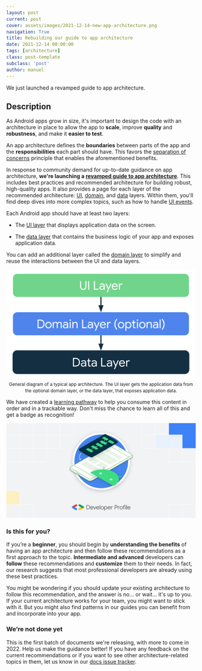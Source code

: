 ```yaml
---
layout: post
current: post
cover: assets/images/2021-12-14-new-app-architecture.png
navigation: True
title: Rebuilding our guide to app architecture
date: 2021-12-14 00:00:00
tags: [architecture]
class: post-template
subclass: 'post'
author: manuel
---
```


We just launched a revamped guide to app architecture.

## Description 

As Android apps grow in size, it's important to design the code with an architecture in place to allow the app to **scale**, improve **quality** and **robustness**, and make it **easier to test**.

An app architecture defines the **boundaries** between parts of the app and the **responsibilities** each part should have. This favors the [separation of concerns](https://en.wikipedia.org/wiki/Separation_of_concerns) principle that enables the aforementioned benefits.

In response to community demand for up-to-date guidance on app architecture, **we're launching a [revamped guide to app architecture](https://developer.android.com/jetpack/guide)**. This includes best practices and recommended architecture for building robust, high-quality apps. It also provides a page for each layer of the recommended architecture: [UI](https://developer.android.com/jetpack/guide/ui-layer), [domain](https://developer.android.com/jetpack/guide/domain-layer), and [data](https://developer.android.com/jetpack/guide/data-layer) layers. Within them, you'll find deep dives into more complex topics, such as how to handle [UI events](https://developer.android.com/jetpack/guide/ui-layer/events).

Each Android app should have at least two layers:

* The [UI layer](https://developer.android.com/jetpack/guide/ui-layer) that displays application data on the screen.

* The [data layer](https://developer.android.com/jetpack/guide/data-layer) that contains the business logic of your app and exposes application data.

You can add an additional layer called the [domain layer](https://developer.android.com/jetpack/guide/domain-layer) to simplify and reuse the interactions between the UI and data layers.

<p align="center">
  <img width="800" src="assets/images/2021-12-14-new-app-architecture_2.png">
  <small>General diagram of a typical app architecture. The UI layer gets the application data from the optional domain layer, or the data layer, that exposes application data.</small>
</p>

We have created a [learning pathway](https://developer.android.com/courses/pathways/android-architecture) to help you consume this content in order and in a trackable way. Don't miss the chance to learn all of this and get a badge as recognition!

<p align="center">
  <img width="600" src="assets/images/2021-12-14-new-app-architecture_3.png">
</p>

### Is this for you?

If you’re a **beginner**, you should begin by **understanding the benefits** of having an app architecture and then follow these recommendations as a first approach to the topic. **Intermediate and advanced** developers can **follow** these recommendations and **customize** them to their needs. In fact, our research suggests that most professional developers are already using these best practices.

You might be wondering if you should update your existing architecture to follow this recommendation, and the answer is no... or wait... it's up to you. If your current architecture works for your team, you might want to stick with it. But you might also find patterns in our guides you can benefit from and incorporate into your app.

### We’re not done yet

This is the first batch of documents we're releasing, with more to come in 2022. Help us make the guidance better! If you have any feedback on the current recommendations or if you want to see other architecture-related topics in them, let us know in our [docs issue tracker](https://issuetracker.google.com/issues/new?component=192697&template=845603).

